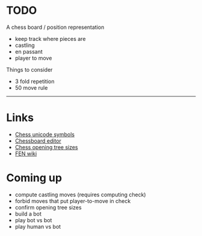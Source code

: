 
# TODO

A chess board / position representation
- keep track where pieces are
- castling
- en passant
- player to move

Things to consider
- 3 fold repetition
- 50 move rule

---

# Links
- [Chess unicode symbols](https://en.wikipedia.org/wiki/Chess_symbols_in_Unicode)
- [Chessboard editor](https://lichess.org/editor)
- [Chess opening tree sizes](https://www.chessprogramming.org/Perft_Results)
- [FEN wiki](https://en.wikipedia.org/wiki/Forsyth%E2%80%93Edwards_Notation)

# Coming up
- compute castling moves (requires computing check)
- forbid moves that put player-to-move in check
- confirm opening tree sizes
- build a bot
- play bot vs bot
- play human vs bot
